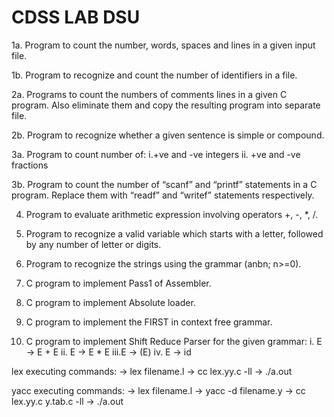 # CDSS LAB DSU
1a. Program to count the number, words, spaces and lines in a given input file.

1b. Program to recognize and count the number of identifiers in a file.

2a. Programs to count the numbers of comments lines in a given C program. Also eliminate them and copy the resulting program into separate file.

2b. Program to recognize whether a given sentence is simple or compound.

3a. Program to count number of:
i.+ve and -ve integers
ii. +ve and -ve fractions

3b. Program to count the number of “scanf” and “printf” statements in a C program. Replace them with “readf” and “writef” statements respectively.

4. Program to evaluate arithmetic expression involving operators +, -, *, /.

5. Program to recognize a valid variable which starts with a letter, followed by any number of letter or digits.

6. Program to recognize the strings using the grammar (anbn; n>=0).

7. C program to implement Pass1 of Assembler.

8. C program to implement Absolute loader.

9. C program to implement the FIRST in context free grammar.

10. C program to implement Shift Reduce Parser for the given grammar:
    i.  E → E + E
    ii. E → E * E
    iii.E → (E)
    iv. E → id


lex executing commands:
    -> lex filename.l
    -> cc lex.yy.c -ll
    -> ./a.out

yacc executing commands:
    -> lex filename.l
    -> yacc -d filename.y
    -> cc lex.yy.c y.tab.c -ll
    -> ./a.out
